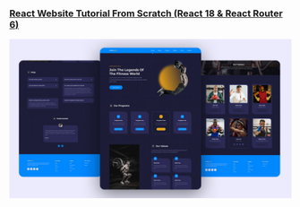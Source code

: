 ### [React Website Tutorial From Scratch (React 18 & React Router 6)](https://youtube.com/egatortutorials)

![](./thumbnail.jpg)
